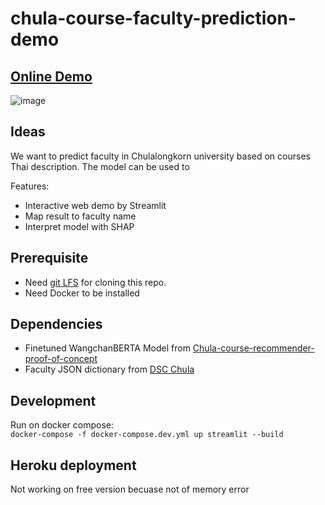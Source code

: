 # chula-course-faculty-prediction-demo

## [Online Demo](https://share.streamlit.io/new5558/chula-course-faculty-prediction-demo/src/main.py)
![image](https://user-images.githubusercontent.com/12471844/144892811-52887bcb-3c1f-4bc7-bb40-5c8081cb2cc1.png)

## Ideas
We want to predict faculty in Chulalongkorn university based on courses Thai description. The model can be used to 

Features:
- Interactive web demo by Streamlit
- Map result to faculty name
- Interpret model with SHAP

## Prerequisite
- Need [git LFS](https://git-lfs.github.com/) for cloning this repo.
- Need Docker to be installed 

## Dependencies
- Finetuned WangchanBERTA Model from [Chula-course-recommender-proof-of-concept](https://github.com/new5558/Chula-course-recommender-proof-of-concept)
- Faculty JSON dictionary from [DSC Chula](https://raw.githubusercontent.com/DSCChula/chula-util/main/src/faculties.json)

## Development
Run on docker compose:    
`docker-compose -f docker-compose.dev.yml up streamlit --build`

## Heroku deployment
Not working on free version becuase not of memory error